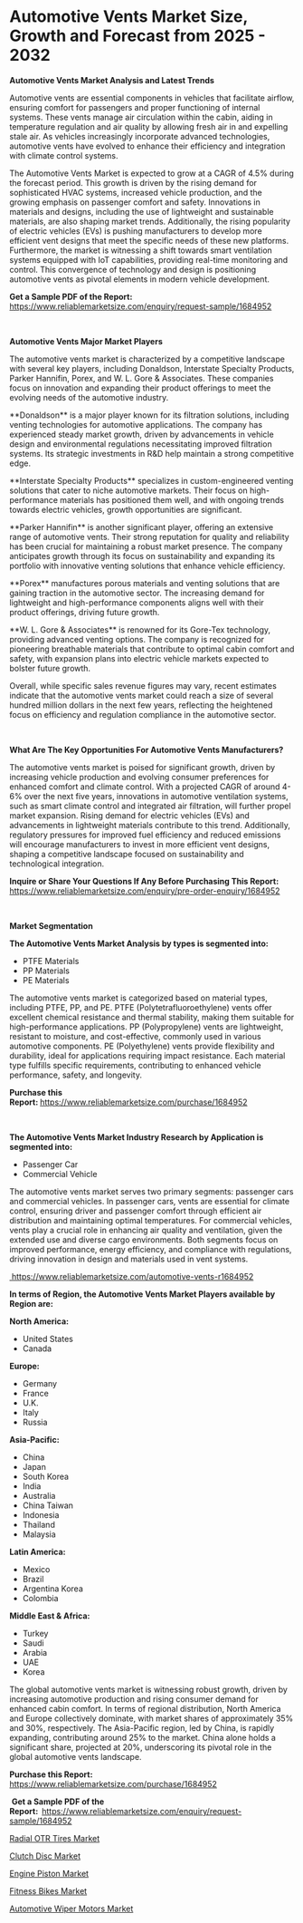 <p><h1>Automotive Vents Market Size, Growth and Forecast from 2025 - 2032</h1></p><p><strong>Automotive Vents Market Analysis and Latest Trends</strong></p>
<p><p>Automotive vents are essential components in vehicles that facilitate airflow, ensuring comfort for passengers and proper functioning of internal systems. These vents manage air circulation within the cabin, aiding in temperature regulation and air quality by allowing fresh air in and expelling stale air. As vehicles increasingly incorporate advanced technologies, automotive vents have evolved to enhance their efficiency and integration with climate control systems.</p><p>The Automotive Vents Market is expected to grow at a CAGR of 4.5% during the forecast period. This growth is driven by the rising demand for sophisticated HVAC systems, increased vehicle production, and the growing emphasis on passenger comfort and safety. Innovations in materials and designs, including the use of lightweight and sustainable materials, are also shaping market trends. Additionally, the rising popularity of electric vehicles (EVs) is pushing manufacturers to develop more efficient vent designs that meet the specific needs of these new platforms. Furthermore, the market is witnessing a shift towards smart ventilation systems equipped with IoT capabilities, providing real-time monitoring and control. This convergence of technology and design is positioning automotive vents as pivotal elements in modern vehicle development.</p></p>
<p><strong>Get a Sample PDF of the Report:&nbsp;</strong> <a href="https://www.reliablemarketsize.com/enquiry/request-sample/1684952?utm_campaign=1895&utm_medium=2&utm_source=Github&utm_content=ia&utm_term=30032025&utm_id=automotive-vents">https://www.reliablemarketsize.com/enquiry/request-sample/1684952</a></p>
<p>&nbsp;</p>
<p><strong>Automotive Vents Major Market Players</strong></p>
<p><p>The automotive vents market is characterized by a competitive landscape with several key players, including Donaldson, Interstate Specialty Products, Parker Hannifin, Porex, and W. L. Gore & Associates. These companies focus on innovation and expanding their product offerings to meet the evolving needs of the automotive industry.</p><p>**Donaldson** is a major player known for its filtration solutions, including venting technologies for automotive applications. The company has experienced steady market growth, driven by advancements in vehicle design and environmental regulations necessitating improved filtration systems. Its strategic investments in R&D help maintain a strong competitive edge.</p><p>**Interstate Specialty Products** specializes in custom-engineered venting solutions that cater to niche automotive markets. Their focus on high-performance materials has positioned them well, and with ongoing trends towards electric vehicles, growth opportunities are significant. </p><p>**Parker Hannifin** is another significant player, offering an extensive range of automotive vents. Their strong reputation for quality and reliability has been crucial for maintaining a robust market presence. The company anticipates growth through its focus on sustainability and expanding its portfolio with innovative venting solutions that enhance vehicle efficiency.</p><p>**Porex** manufactures porous materials and venting solutions that are gaining traction in the automotive sector. The increasing demand for lightweight and high-performance components aligns well with their product offerings, driving future growth.</p><p>**W. L. Gore & Associates** is renowned for its Gore-Tex technology, providing advanced venting options. The company is recognized for pioneering breathable materials that contribute to optimal cabin comfort and safety, with expansion plans into electric vehicle markets expected to bolster future growth.</p><p>Overall, while specific sales revenue figures may vary, recent estimates indicate that the automotive vents market could reach a size of several hundred million dollars in the next few years, reflecting the heightened focus on efficiency and regulation compliance in the automotive sector.</p></p>
<p>&nbsp;</p>
<p><strong>What Are The Key Opportunities For Automotive Vents Manufacturers?</strong></p>
<p><p>The automotive vents market is poised for significant growth, driven by increasing vehicle production and evolving consumer preferences for enhanced comfort and climate control. With a projected CAGR of around 4-6% over the next five years, innovations in automotive ventilation systems, such as smart climate control and integrated air filtration, will further propel market expansion. Rising demand for electric vehicles (EVs) and advancements in lightweight materials contribute to this trend. Additionally, regulatory pressures for improved fuel efficiency and reduced emissions will encourage manufacturers to invest in more efficient vent designs, shaping a competitive landscape focused on sustainability and technological integration.</p></p>
<p><strong>Inquire or Share Your Questions If Any Before Purchasing This Report:</strong> <a href="https://www.reliablemarketsize.com/enquiry/pre-order-enquiry/1684952?utm_campaign=1895&utm_medium=2&utm_source=Github&utm_content=ia&utm_term=30032025&utm_id=automotive-vents">https://www.reliablemarketsize.com/enquiry/pre-order-enquiry/1684952</a></p>
<p>&nbsp;</p>
<p><strong>Market Segmentation</strong></p>
<p><strong>The Automotive Vents Market Analysis by types is segmented into:</strong></p>
<p><ul><li>PTFE Materials</li><li>PP Materials</li><li>PE Materials</li></ul></p>
<p><p>The automotive vents market is categorized based on material types, including PTFE, PP, and PE. PTFE (Polytetrafluoroethylene) vents offer excellent chemical resistance and thermal stability, making them suitable for high-performance applications. PP (Polypropylene) vents are lightweight, resistant to moisture, and cost-effective, commonly used in various automotive components. PE (Polyethylene) vents provide flexibility and durability, ideal for applications requiring impact resistance. Each material type fulfills specific requirements, contributing to enhanced vehicle performance, safety, and longevity.</p></p>
<p><strong>Purchase this Report:&nbsp;</strong><a href="https://www.reliablemarketsize.com/purchase/1684952?utm_campaign=1895&utm_medium=2&utm_source=Github&utm_content=ia&utm_term=30032025&utm_id=automotive-vents">https://www.reliablemarketsize.com/purchase/1684952</a></p>
<p>&nbsp;</p>
<p><strong>The Automotive Vents Market Industry Research by Application is segmented into:</strong></p>
<p><ul><li>Passenger Car</li><li>Commercial Vehicle</li></ul></p>
<p><p>The automotive vents market serves two primary segments: passenger cars and commercial vehicles. In passenger cars, vents are essential for climate control, ensuring driver and passenger comfort through efficient air distribution and maintaining optimal temperatures. For commercial vehicles, vents play a crucial role in enhancing air quality and ventilation, given the extended use and diverse cargo environments. Both segments focus on improved performance, energy efficiency, and compliance with regulations, driving innovation in design and materials used in vent systems.</p></p>
<p><a href="https://www.reliablemarketsize.com/automotive-vents-r1684952?utm_campaign=1895&utm_medium=2&utm_source=Github&utm_content=ia&utm_term=30032025&utm_id=automotive-vents">&nbsp;https://www.reliablemarketsize.com/automotive-vents-r1684952</a></p>
<p><strong>In terms of Region, the Automotive Vents Market Players available by Region are:</strong></p>
<p>
    <p> <strong> North America: </strong>
        <ul>
            <li>United States</li>
            <li>Canada</li>
        </ul>
        </p> 
    <p> <strong> Europe: </strong>
        <ul>
            <li>Germany</li>
            <li>France</li>
            <li>U.K.</li>
            <li>Italy</li>
            <li>Russia</li>
        </ul>
        </p> 
    <p> <strong> Asia-Pacific: </strong>
        <ul>
            <li>China</li>
            <li>Japan</li>
            <li>South Korea</li>
            <li>India</li>
            <li>Australia</li>
            <li>China Taiwan</li>
            <li>Indonesia</li>
            <li>Thailand</li>
            <li>Malaysia</li>
        </ul>
        </p> 
    <p> <strong> Latin America: </strong>
        <ul>
            <li>Mexico</li>
            <li>Brazil</li>
            <li>Argentina Korea</li>
            <li>Colombia</li>
        </ul>
        </p> 
    <p> <strong> Middle East & Africa: </strong>
        <ul>
            <li>Turkey</li>
            <li>Saudi</li>
            <li>Arabia</li>
            <li>UAE</li>
            <li>Korea</li>
        </ul>
    </p>
    </p>
<p><p>The global automotive vents market is witnessing robust growth, driven by increasing automotive production and rising consumer demand for enhanced cabin comfort. In terms of regional distribution, North America and Europe collectively dominate, with market shares of approximately 35% and 30%, respectively. The Asia-Pacific region, led by China, is rapidly expanding, contributing around 25% to the market. China alone holds a significant share, projected at 20%, underscoring its pivotal role in the global automotive vents landscape.</p></p>
<p><strong>Purchase this Report: </strong><a href="https://www.reliablemarketsize.com/purchase/1684952?utm_campaign=1895&utm_medium=2&utm_source=Github&utm_content=ia&utm_term=30032025&utm_id=automotive-vents">https://www.reliablemarketsize.com/purchase/1684952</a></p>
<p>&nbsp;<strong>Get a Sample PDF of the Report:&nbsp;&nbsp;</strong><a href="https://www.reliablemarketsize.com/enquiry/request-sample/1684952?utm_campaign=1895&utm_medium=2&utm_source=Github&utm_content=ia&utm_term=30032025&utm_id=automotive-vents">https://www.reliablemarketsize.com/enquiry/request-sample/1684952</a></p>
<p><strong></strong></p>
<p><p><a href="https://github.com/diosohusch6x/Market-Research-Report-List-1/blob/main/radial-otr-tires-market.md?utm_campaign=1895&utm_medium=2&utm_source=Github&utm_content=ia&utm_term=30032025&utm_id=automotive-vents">Radial OTR Tires Market</a></p><p><a href="https://github.com/salkidtodo/Market-Research-Report-List-1/blob/main/clutch-disc-market.md?utm_campaign=1895&utm_medium=2&utm_source=Github&utm_content=ia&utm_term=30032025&utm_id=automotive-vents">Clutch Disc Market</a></p><p><a href="https://github.com/eleussabra/Market-Research-Report-List-1/blob/main/engine-piston-market.md?utm_campaign=1895&utm_medium=2&utm_source=Github&utm_content=ia&utm_term=30032025&utm_id=automotive-vents">Engine Piston Market</a></p><p><a href="https://github.com/oduorsarath9/Market-Research-Report-List-1/blob/main/fitness-bikes-market.md?utm_campaign=1895&utm_medium=2&utm_source=Github&utm_content=ia&utm_term=30032025&utm_id=automotive-vents">Fitness Bikes Market</a></p><p><a href="https://github.com/ildyduedu/Market-Research-Report-List-1/blob/main/automotive-wiper-motors-market.md?utm_campaign=1895&utm_medium=2&utm_source=Github&utm_content=ia&utm_term=30032025&utm_id=automotive-vents">Automotive Wiper Motors Market</a></p></p>